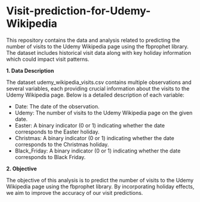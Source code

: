 # Visit-prediction-for-Udemy-Wikipedia
This repository contains the data and analysis related to predicting the number of visits to the Udemy Wikipedia page using the fbprophet library. The dataset includes historical visit data along with key holiday information which could impact visit patterns.

**1. Data Description**

The dataset udemy_wikipedia_visits.csv contains multiple observations and several variables, each providing crucial information about the visits to the Udemy Wikipedia page. Below is a detailed description of each variable:
- Date: The date of the observation.
- Udemy: The number of visits to the Udemy Wikipedia page on the given date.
- Easter: A binary indicator (0 or 1) indicating whether the date corresponds to the Easter holiday.
- Christmas: A binary indicator (0 or 1) indicating whether the date corresponds to the Christmas holiday.
- Black_Friday: A binary indicator (0 or 1) indicating whether the date corresponds to Black Friday.

**2. Objective**

The objective of this analysis is to predict the number of visits to the Udemy Wikipedia page using the fbprophet library. By incorporating holiday effects, we aim to improve the accuracy of our visit predictions.
